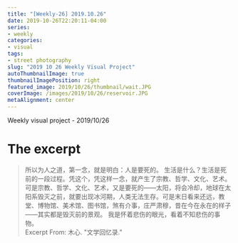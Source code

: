 ```yaml
---
title: "[Weekly-26] 2019.10.26"
date: 2019-10-26T22:20:11-04:00
series:
- weekly
categories:
- visual
tags:
- street photography
slug: "2019 10 26 Weekly Visual Project"
autoThumbnailImage: true
thumbnailImagePosition: right
featured_image: 2019/10/26/thumbnail/wait.JPG
coverImage: /images/2019/10/26/reservoir.JPG
metaAlignment: center
---
```


Weekly visual project - 2019/10/26
<!--more-->

# The excerpt
> 所以为人之道，第一念，就是明白：人是要死的。
生活是什么？生活是死前的一段过程。凭这个，凭这样一念，就产生了宗教、哲学、文化、艺术。可是宗教、哲学、文化、艺术，又是要死的——太阳，将会冷却，地球在太阳系毁灭之前，就要出现冰河期，人类无法生存。可是末日看来还远，教堂、博物馆、美术馆、图书馆，煞有介事，庄严肃穆，昔在今在永在的样子——其实都是毁灭前的景观。
我是怀着悲伤的眼光，看着不知悲伤的事物。   
Excerpt From: 木心. "文学回忆录."